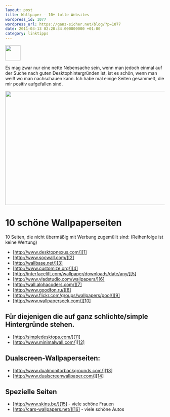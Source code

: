 ```yaml
---
layout: post
title: Wallpaper - 10+ tolle Websites
wordpress_id: 1077
wordpress_url: https://ganz-sicher.net/blog/?p=1077
date: 2011-03-13 02:20:34.000000000 +01:00
category: linktipps
---
```

<img class="lefticon" title="wallpaper_icon" src="{{site.url}}/wp-content/uploads/wallpaper_icon.png" alt="" width="48" height="48" />

Es mag zwar nur eine nette Nebensache sein, wenn man jedoch einmal auf der Suche nach guten Desktophintergründen ist, ist es schön, wenn man weiß wo man nachschauen kann. Ich habe mal einige Seiten gesammelt, die mir positiv aufgefallen sind.
<!--more-->

<a href="http://wallbase.net/wallpaper/19316"><img src="{{site.url}}/wp-content/uploads/wallpaper_image.png" alt="" title="wallpaper_image.png" width="558" height="359" class="borderimg centered"/></a>

10 schöne Wallpaperseiten
==========================
10 Seiten, die nicht übermäßig mit Werbung zugemüllt sind: 
(Reihenfolge ist keine Wertung)

+ [http://www.desktopnexus.com/][1]  
+ [http://www.socwall.com/][2]  
+ [http://wallbase.net/][3]  
+ [http://www.customize.org/][4]  
+ [http://interfacelift.com/wallpaper/downloads/date/any/][5]  
+ [http://www.vladstudio.com/wallpapers/][6]  
+ [http://wall.alphacoders.com/][7]  
+ [http://www.goodfon.ru/][8]  
+ [http://www.flickr.com/groups/wallpapers/pool/][9]  
+ [http://www.wallpaperseek.com/][10]  

Für diejenigen die auf ganz schlichte/simple Hintergründe stehen.
-----------------------------------------------------------------
+ [http://simpledesktops.com/][11]  
+ [http://www.minimalwall.com/][12]

Dualscreen-Wallpaperseiten:
---------------------------
+ [http://www.dualmonitorbackgrounds.com/][13]  
+ [http://www.dualscreenwallpaper.com/][14] 

Spezielle Seiten
-------------------
+ [http://www.skins.be/][15] - viele schöne Frauen  
+ [http://cars-wallpapers.net/][16] - viele schöne Autos

 [1]: http://www.desktopnexus.com/ "http://www.desktopnexus.com/"
 [2]: http://www.socwall.com/ "http://www.socwall.com/"
 [3]: http://wallbase.net/ "http://wallbase.net/"
 [4]: http://www.customize.org/ "http://www.customize.org/"
 [5]: http://interfacelift.com/wallpaper/downloads/date/any/ "http://interfacelift.com/wallpaper/downloads/date/any/"
 [6]: http://www.vladstudio.com/wallpapers/ "http://www.vladstudio.com/wallpapers/"
 [7]: http://wall.alphacoders.com/ "http://wall.alphacoders.com/"
 [8]: http://www.goodfon.ru/ "http://www.goodfon.ru/"
 [9]: http://www.flickr.com/groups/wallpapers/pool/ "http://www.flickr.com/groups/wallpapers/pool/"
 [10]: http://www.wallpaperseek.com/ "http://www.wallpaperseek.com/"
 [11]: http://simpledesktops.com/ "http://simpledesktops.com/"
 [12]: http://www.minimalwall.com/ "http://www.minimalwall.com/"
 [13]: http://www.dualmonitorbackgrounds.com/ "http://www.dualmonitorbackgrounds.com/"
 [14]: http://www.dualscreenwallpaper.com/ "http://www.dualscreenwallpaper.com/"
 [15]: http://www.skins.be/ "http://www.skins.be/"
 [16]: http://cars-wallpapers.net/ "http://cars-wallpapers.net/"
